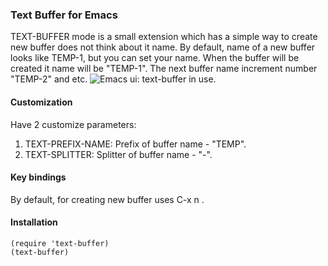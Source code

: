 ### Text Buffer for Emacs

TEXT-BUFFER mode is a small extension which has a
simple way to create new buffer does not think about it name.
By default, name of a new buffer looks like TEMP-1, but you can set your name.
When the buffer will be created it name will be \"TEMP-1\". The next 
buffer name increment number \"TEMP-2\" and etc.
![Emacs ui: text-buffer in use.](https://github.com/dkrivets/text-buffer/blob/assets/emacs_textbufer.png?raw=true)

#### Customization
Have 2 customize parameters:
1. TEXT-PREFIX-NAME: Prefix of buffer name - "TEMP".
2. TEXT-SPLITTER: Splitter of buffer name - "-".

#### Key bindings
By default, for creating new buffer uses C-x n .

#### Installation
```emacs-lisp
(require 'text-buffer)
(text-buffer)
```
